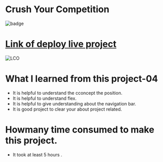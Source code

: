 # Crush Your Competition

![badge](https://img.shields.io/badge/project--09-computer--boy-brightgreen)

# [Link of deploy live project](https://computerboy.netlify.app/)

![LCO](./view09.png)

# What I learned from this project-04

- It is helpful to understand the cconcept the position.
- It is helpful to understand flex.
- It is helpful to give understanding about the navigation bar.
- It is good project to clear your about project related.

# Howmany time consumed to make this project.

- It took at least 5 hours . 